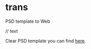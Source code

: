 # trans
PSD template to Web

// text

Clear PSD template you can find [here](http://blazrobar.com/tutorials-and-articles/10-free-psd-website-templates-to-get-any-design-project-started/).